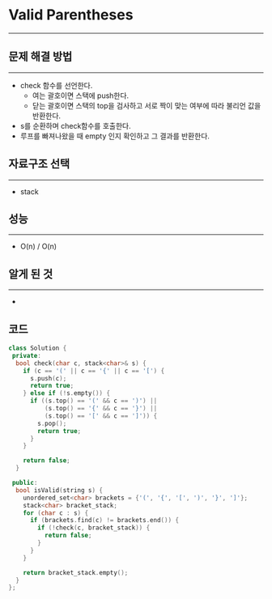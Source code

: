 # Valid Parentheses
---
## 문제 해결 방법
---
* check 함수를 선언한다.
  * 여는 괄호이면 스택에 push한다.
  * 닫는 괄호이면 스택의 top을 검사하고 서로 짝이 맞는 여부에 따라 불리언 값을 반환한다.
* s를 순환하며 check함수를 호출한다.
* 루프를 빠져나왔을 때 empty 인지 확인하고 그 결과를 반환한다.
## 자료구조 선택
---
* stack
## 성능
---
* O(n) / O(n)
## 알게 된 것
---
* 
## 코드
```cpp
class Solution {
 private:
  bool check(char c, stack<char>& s) {
    if (c == '(' || c == '{' || c == '[') {
      s.push(c);
      return true;
    } else if (!s.empty()) {
      if ((s.top() == '(' && c == ')') ||
          (s.top() == '{' && c == '}') ||
          (s.top() == '[' && c == ']')) {
        s.pop();
        return true;
      }
    }

    return false;
  }

 public:
  bool isValid(string s) {
    unordered_set<char> brackets = {'(', '{', '[', ')', '}', ']'};
    stack<char> bracket_stack;
    for (char c : s) {
      if (brackets.find(c) != brackets.end()) {
        if (!check(c, bracket_stack)) {
          return false;
        }
      }
    }

    return bracket_stack.empty();
  }
};
```